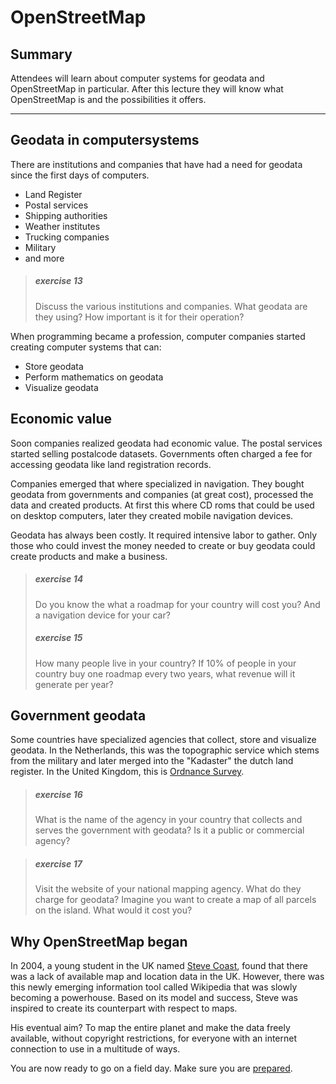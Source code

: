 # OpenStreetMap

## Summary
Attendees will learn about computer systems for geodata and OpenStreetMap in particular. After this lecture they will know what OpenStreetMap is and the possibilities it offers.

----

## Geodata in computersystems

There are institutions and companies that have had a need for geodata since the first days of computers. 

- Land Register
- Postal services
- Shipping authorities
- Weather institutes
- Trucking companies
- Military
- and more

> ##### exercise 13
> Discuss the various institutions and companies. What geodata are they using? How important is it for their operation?

When programming became a profession, computer companies started creating computer systems that can:
- Store geodata
- Perform mathematics on geodata
- Visualize geodata

## Economic value
Soon companies realized geodata had economic value. The postal services started selling postalcode datasets. Governments often charged a fee for accessing geodata like land registration records. 

Companies emerged that where specialized in navigation. They bought geodata from governments and companies (at great cost), processed the data and created products. At first this where CD roms that could be used on desktop computers, later they created mobile navigation devices.

Geodata has always been costly. It required intensive labor to gather. Only those who could invest the money needed to create or buy geodata could create products and make a business.

> ##### exercise 14
> Do you know the what a roadmap for your country will cost you? And a navigation device for your car?
> ##### exercise 15
> How many people live in your country? If 10% of people in your country buy one roadmap every two years, what revenue will it generate per year?

## Government geodata

Some countries have specialized agencies that collect, store and visualize geodata. In the Netherlands, this was the topographic service which stems from the military and later merged into the "Kadaster" the dutch land register. In the United Kingdom, this is [Ordnance Survey](https://www.ordnancesurvey.co.uk/).

> ##### exercise 16
> What is the name of the agency in your country that collects and serves the government with geodata? Is it a public or commercial agency?

> ##### exercise 17
> Visit the website of your national mapping agency. What do they charge for geodata? Imagine you want to create a map of all parcels on the island. What would it cost you?

## Why OpenStreetMap began

In 2004, a young student in the UK named [Steve Coast](https://en.wikipedia.org/wiki/Steve_Coast), found that there was a lack of available map and location data in the UK. However, there was this newly emerging information tool called Wikipedia that was slowly becoming a powerhouse. Based on its model and success, Steve was inspired to create its counterpart with respect to maps.

His eventual aim? To map the entire planet and make the data freely available, without copyright restrictions, for everyone with an internet connection to use in a multitude of ways.



You are now ready to go on a field day. Make sure you are [prepared](../preparation_fieldday.md). 

